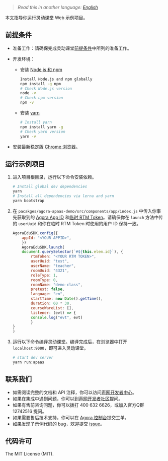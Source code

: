 > *Read this in another language: [English](README.md)*

本文指导你运行灵动课堂 Web 示例项目。

## 前提条件

- 准备工作：请确保完成灵动课堂[前提条件](https://docs.agora.io/cn/agora-class/agora_class_prep?platform=Web)中所列的准备工作。

- 开发环境：

  - 安装 [Node.js 和 npm](https://www.npmjs.com/)

    ```bash
    Install Node.js and npm globally
    npm install -g npm
    # Check Node.js version
    node -v
    # Check npm version
    npm -v
    ```

  - 安装 [yarn](https://yarnpkg.com/)

    ```bash
    # Install yarn
    npm install yarn -g
    # Check yarn version
    yarn -v
    ```

- 安装最新稳定版 [Chrome 浏览器](https://www.google.cn/chrome/)。

## 运行示例项目

1. 进入项目根目录，运行以下命令安装依赖。

   ```bash
   # Install global dev dependencies
   yarn
   # Install all dependencies via lerna and yarn
   yarn bootstrap
   ```

2. 在 `pacakges/agora-apaas-demo/src/components/app/index.js` 中传入你事先获取到的 [Agora App ID](https://docs.agora.io/cn/agora-class/agora_class_prep?platform=Web#1-%E5%88%9B%E5%BB%BA-agora-%E9%A1%B9%E7%9B%AE%E5%B9%B6%E8%8E%B7%E5%8F%96-app-id-%E5%92%8C-app-%E8%AF%81%E4%B9%A6) 和[临时 RTM Token](https://docs.agora.io/cn/agora-class/agora_class_prep?platform=Web#5-%E7%94%9F%E6%88%90-rtm-token)。请确保你在 `launch` 方法中传的 `userUuid` 和你在临时 RTM Token 时使用的用户 ID 保持一致。

   ```js
   AgoraEduSDK.config({
       appId: "<YOUR APPID>",
       })
       AgoraEduSDK.launch(
       document.querySelector(`#${this.elem.id}`), {
           rtmToken: "<YOUR RTM TOKEN>",
           userUuid: "test",
           userName: "teacher",
           roomUuid: "4321",
           roleType: 1,
           roomType: 0,
           roomName: "demo-class",
           pretest: false,
           language: "en",
           startTime: new Date().getTime(),
           duration: 60 * 30,
           courseWareList: [],
           listener: (evt) => {
           console.log("evt", evt)
           }
   }
   )
   ```

3. 运行以下命令编译灵动课堂。编译完成后，在浏览器中打开 `localhost:9000`，即可进入灵动课堂。

   ```bash
   # start dev server
   yarn run:apaas
   ```

## 联系我们

- 如需阅读完整的文档和 API 注释，你可以访问[声网开发者中心](https://docs.agora.io/cn/)。
- 如果在集成中遇到问题，你可以到[声网开发者社区](https://dev.agora.io/cn/)提问。
- 如果有售前咨询问题，你可以拨打 400 632 6626，或加入官方Q群 12742516 提问。
- 如果需要售后技术支持，你可以在 [Agora 控制台](https://dashboard.agora.io/)提交工单。
- 如果发现了示例代码的 bug，欢迎提交 [issue](https://github.com/AgoraIO/Rtm/issues)。

## 代码许可

The MIT License (MIT).
